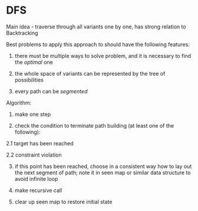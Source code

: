 DFS
======

Main idea - traverse through all variants one by one, has strong relation to Backtracking

Best problems to apply this approach to should have the following features:

1. there must be multiple ways to solve problem, and it is necessary to find the _optimal_ one

2. the whole space of variants can be represented by the tree of possibilities

3. every path can be _segmented_


Algorithm:

1. make one step

2. check the condition to terminate path building (at least one of the following):

  2.1 target has been reached
    
  2.2 constraint violation
  
3. if this point has been reached, choose in a consistent way how to lay out the next segment of path; 
   note it in seen map or similar data structure to avoid infinite loop
   
4. make recursive call

5. clear up seen map to restore initial state 
